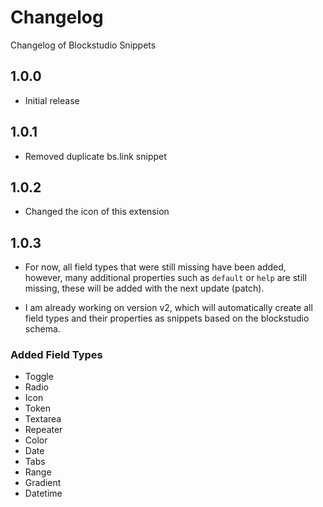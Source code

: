 # Changelog

Changelog of Blockstudio Snippets

## 1.0.0

- Initial release

## 1.0.1

- Removed duplicate bs.link snippet

## 1.0.2

- Changed the icon of this extension

## 1.0.3

- For now, all field types that were still missing have been added, however, many additional properties such as `default` or `help` are still missing, these will be added with the next update (patch).

- I am already working on version v2, which will automatically create all field types and their properties as snippets based on the blockstudio schema.

### Added Field Types

- Toggle
- Radio
- Icon
- Token
- Textarea
- Repeater
- Color
- Date
- Tabs
- Range
- Gradient
- Datetime
